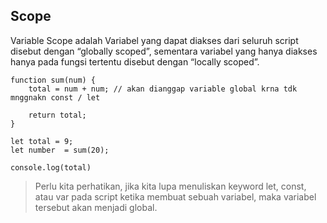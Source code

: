 ## Scope
Variable Scope adalah Variabel yang dapat diakses dari seluruh script disebut dengan “globally scoped”, sementara variabel yang hanya diakses hanya pada fungsi tertentu disebut dengan “locally scoped”.

```
function sum(num) {
    total = num + num; // akan dianggap variable global krna tdk mnggnakn const / let

    return total;
}

let total = 9;
let number  = sum(20);

console.log(total)

```

> Perlu kita perhatikan, jika kita lupa menuliskan keyword let, const, atau var pada script ketika membuat sebuah variabel, maka variabel tersebut akan menjadi global.

